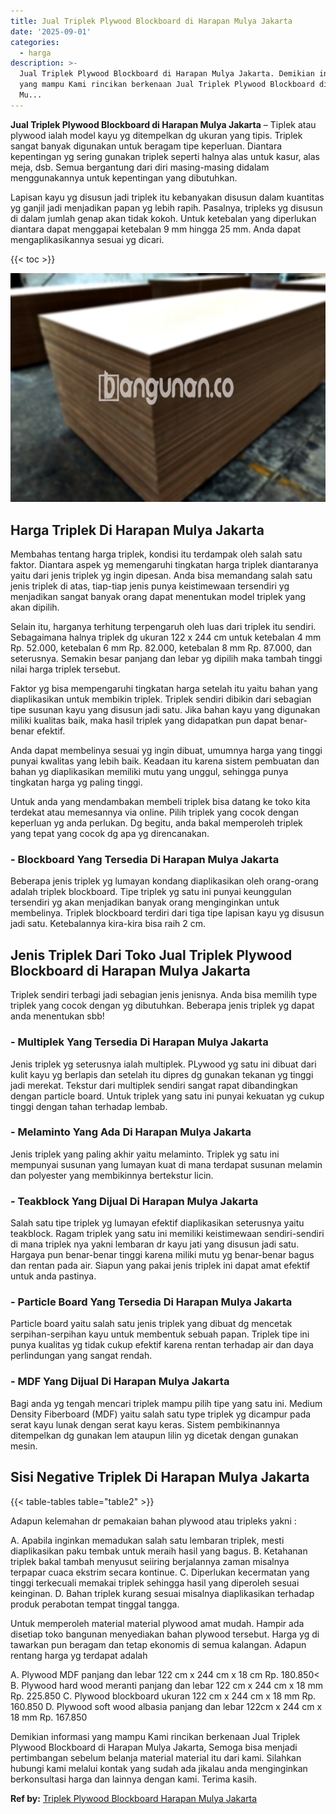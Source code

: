 ```yaml
---
title: Jual Triplek Plywood Blockboard di Harapan Mulya Jakarta
date: '2025-09-01'
categories:
  - harga
description: >-
  Jual Triplek Plywood Blockboard di Harapan Mulya Jakarta. Demikian informasi
  yang mampu Kami rincikan berkenaan Jual Triplek Plywood Blockboard di Harapan
  Mu...
---
```


**Jual Triplek Plywood Blockboard di Harapan Mulya Jakarta** – Tiplek atau plywood ialah model kayu yg ditempelkan dg ukuran yang tipis. Triplek sangat banyak digunakan untuk beragam tipe keperluan. Diantara kepentingan yg sering gunakan triplek seperti halnya alas untuk kasur, alas meja, dsb. Semua bergantung dari diri masing-masing didalam menggunakannya untuk kepentingan yang dibutuhkan.

Lapisan kayu yg disusun jadi triplek itu kebanyakan disusun dalam kuantitas yg ganjil jadi menjadikan papan yg lebih rapih. Pasalnya, tripleks yg disusun di dalam jumlah genap akan tidak kokoh. Untuk ketebalan yang diperlukan diantara dapat menggapai ketebalan 9 mm hingga 25 mm. Anda dapat mengaplikasikannya sesuai yg dicari.

{{< toc >}}

![Jual Triplek Plywood Blockboard di Harapan Mulya Jakarta](/images/jual-triplek-murah-41.png)

## Harga Triplek Di Harapan Mulya Jakarta

Membahas tentang harga triplek, kondisi itu terdampak oleh salah satu faktor. Diantara aspek yg memengaruhi tingkatan harga triplek diantaranya yaitu dari jenis triplek yg ingin dipesan. Anda bisa memandang salah satu jenis triplek di atas, tiap-tiap jenis punya keistimewaan tersendiri yg menjadikan sangat banyak orang dapat menentukan model triplek yang akan dipilih.

Selain itu, harganya terhitung terpengaruh oleh luas dari triplek itu sendiri. Sebagaimana halnya triplek dg ukuran 122 x 244 cm untuk ketebalan 4 mm Rp. 52.000, ketebalan 6 mm Rp. 82.000, ketebalan 8 mm Rp. 87.000, dan seterusnya. Semakin besar panjang dan lebar yg dipilih maka tambah tinggi nilai harga triplek tersebut.

Faktor yg bisa mempengaruhi tingkatan harga setelah itu yaitu bahan yang diaplikasikan untuk membikin triplek. Triplek sendiri dibikin dari sebagian tipe susunan kayu yang disusun jadi satu. Jika bahan kayu yang digunakan miliki kualitas baik, maka hasil triplek yang didapatkan pun dapat benar-benar efektif.

Anda dapat membelinya sesuai yg ingin dibuat, umumnya harga yang tinggi punyai kwalitas yang lebih baik. Keadaan itu karena sistem pembuatan dan bahan yg diaplikasikan memiliki mutu yang unggul, sehingga punya tingkatan harga yg paling tinggi.

Untuk anda yang mendambakan membeli triplek bisa datang ke toko kita terdekat atau memesannya via online. Pilih triplek yang cocok dengan keperluan yg anda perlukan. Dg begitu, anda bakal memperoleh triplek yang tepat yang cocok dg apa yg direncanakan.

### \- Blockboard Yang Tersedia Di Harapan Mulya Jakarta

Beberapa jenis triplek yg lumayan kondang diaplikasikan oleh orang-orang adalah triplek blockboard. Tipe triplek yg satu ini punyai keunggulan tersendiri yg akan menjadikan banyak orang menginginkan untuk membelinya. Triplek blockboard terdiri dari tiga tipe lapisan kayu yg disusun jadi satu. Ketebalannya kira-kira bisa raih 2 cm.

## Jenis Triplek Dari Toko Jual Triplek Plywood Blockboard di Harapan Mulya Jakarta

Triplek sendiri terbagi jadi sebagian jenis jenisnya. Anda bisa memilih type triplek yang cocok dengan yg dibutuhkan. Beberapa jenis triplek yg dapat anda menentukan sbb!

### \- Multiplek Yang Tersedia Di Harapan Mulya Jakarta

Jenis triplek yg seterusnya ialah multiplek. PLywood yg satu ini dibuat dari kulit kayu yg berlapis dan setelah itu dipres dg gunakan tekanan yg tinggi jadi merekat. Tekstur dari multiplek sendiri sangat rapat dibandingkan dengan particle board. Untuk triplek yang satu ini punyai kekuatan yg cukup tinggi dengan tahan terhadap lembab.

### \- Melaminto Yang Ada Di Harapan Mulya Jakarta

Jenis triplek yang paling akhir yaitu melaminto. Triplek yg satu ini mempunyai susunan yang lumayan kuat di mana terdapat susunan melamin dan polyester yang membikinnya bertekstur licin.

### \- Teakblock Yang Dijual Di Harapan Mulya Jakarta

Salah satu tipe triplek yg lumayan efektif diaplikasikan seterusnya yaitu teakblock. Ragam triplek yang satu ini memiliki keistimewaan sendiri-sendiri di mana triplek nya yakni lembaran dr kayu jati yang disusun jadi satu. Hargaya pun benar-benar tinggi karena miliki mutu yg benar-benar bagus dan rentan pada air. Siapun yang pakai jenis triplek ini dapat amat efektif untuk anda pastinya.

### \- Particle Board Yang Tersedia Di Harapan Mulya Jakarta

Particle board yaitu salah satu jenis triplek yang dibuat dg mencetak serpihan-serpihan kayu untuk membentuk sebuah papan. Triplek tipe ini punya kualitas yg tidak cukup efektif karena rentan terhadap air dan daya perlindungan yang sangat rendah.

### \- MDF Yang Dijual Di Harapan Mulya Jakarta

Bagi anda yg tengah mencari triplek mampu pilih tipe yang satu ini. Medium Density Fiberboard (MDF) yaitu salah satu type triplek yg dicampur pada serat kayu lunak dengan serat kayu keras. Sistem pembikinannya ditempelkan dg gunakan lem ataupun lilin yg dicetak dengan gunakan mesin.

## Sisi Negative Triplek Di Harapan Mulya Jakarta

{{< table-tables table="table2" >}}

Adapun kelemahan dr pemakaian bahan plywood atau tripleks yakni :

A. Apabila inginkan memadukan salah satu lembaran triplek, mesti diaplikasikan paku tembak untuk meraih hasil yang bagus. B. Ketahanan triplek bakal tambah menyusut seiiring berjalannya zaman misalnya terpapar cuaca ekstrim secara kontinue. C. Diperlukan kecermatan yang tinggi terkecuali memakai triplek sehingga hasil yang diperoleh sesuai keinginan. D. Bahan triplek kurang sesuai misalnya diaplikasikan terhadap produk perabotan tempat tinggal tangga.

Untuk memperoleh material material plywood amat mudah. Hampir ada disetiap toko bangunan menyediakan bahan plywood tersebut. Harga yg di tawarkan pun beragam dan tetap ekonomis di semua kalangan. Adapun rentang harga yg terdapat adalah

A. Plywood MDF panjang dan lebar 122 cm x 244 cm x 18 cm Rp. 180.850< B. Plywood hard wood meranti panjang dan lebar 122 cm x 244 cm x 18 mm Rp. 225.850 C. Plywood blockboard ukuran 122 cm x 244 cm x 18 mm Rp. 160.850 D. Plywood soft wood albasia panjang dan lebar 122cm x 244 cm x 18 mm Rp. 167.850

Demikian informasi yang mampu Kami rincikan berkenaan Jual Triplek Plywood Blockboard di Harapan Mulya Jakarta, Semoga bisa menjadi pertimbangan sebelum belanja material material itu dari kami. Silahkan hubungi kami melalui kontak yang sudah ada jikalau anda menginginkan berkonsultasi harga dan lainnya dengan kami. Terima kasih.

**Ref by:** [Triplek Plywood Blockboard Harapan Mulya Jakarta](https://id.wikipedia.org/wiki/Triplek)
